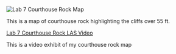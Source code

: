 ![Lab 7 Courthouse Rock Map](https://github.com/UKy-GIS/geo409-module-07-jrpi226/blob/master/Lab7Layout72DPI1.jpg?raw=true)

This is a map of courthouse rock highlighting the cliffs over 55 ft.

[Lab 7 Courthouse Rock LAS Video](https://www.youtube.com/watch?v=HUL-85csW68&feature=youtu.be)

This is a video exhibit of my courthouse rock map